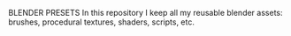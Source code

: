 BLENDER PRESETS
In this repository I keep all my reusable blender assets: brushes, procedural textures, shaders, scripts, etc.

